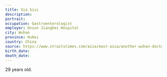 ```yaml
---
title: Xia Sisi
description: 
portrait: 
occupation: Gastroenterologist
employer: Union Jiangbei Hospital
city: Wuhan
province: Hubei
country: China
source: https://www.straitstimes.com/asia/east-asia/another-wuhan-doctor-dies-from-coronavirus
birth_date: 
death_date: 
---
```


29 years old.